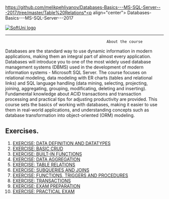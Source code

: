 https://github.com/melikpehlivanov/Databases-Basics---MS-SQL-Server---2017/tree/master/Table%20Relations*<p align="center"> Databases-Basics---MS-SQL-Server---2017<p>
<a href="https://softuni.bg/trainings/1747/databases-basics-mssql-server-september-2017">  ![SoftUni logo][logo] <a/>

[logo]: http://innovationstarterbox.bg/wp-content/uploads/2016/05/Softuni_logo_trasparent.png "Logo Title Text 2"

---

                                                 About the course

Databases are the standard way to use dynamic information in modern applications, making them an integral part of almost every application.
Databases will introduce you to one of the most widely used database management systems (DBMS) used in the development of modern information systems - Microsoft SQL Server. The course focuses on relational modeling, data modeling with ER charts (tables and relational links) and SQL language handling (data mining, selecting, projecting, joining, aggregating, grouping, modificating, deleting and inserting). Fundamental knowledge about ACID transactions and transaction processing and practical tips for adjusting productivity are provided.
This course sets the basics of working with databases, making it easier to use them in real-world applications, and understanding concepts such as database transformation into object-oriented (ORM) modeling.


## Exercises.
1. <a href="https://github.com/melikpehlivanov/Databases-Basics---MS-SQL-Server---2017/tree/master/Data%20Definition%20and%20Datatypes"> EXERCISE: DATA DEFINITION AND DATATYPES </a> 
2. <a href="https://github.com/melikpehlivanov/Databases-Basics---MS-SQL-Server---2017/tree/master/Basic%20Crud"> EXERCISE: BASIC CRUD</a> 
3. <a href="https://github.com/melikpehlivanov/Databases-Basics---MS-SQL-Server---2017/tree/master/Built-In%20Functions"> EXERCISE: BUILT-IN FUNCTIONS </a> 
4. <a href="https://github.com/melikpehlivanov/Databases-Basics---MS-SQL-Server---2017/tree/master/Data%20Aggregation"> EXERCISE: DATA AGGREGATION </a>
5. <a href=""> EXERCISE: TABLE RELATIONS </a>
6. <a href=""> EXERCISE: SUBQUERIES AND JOINS </a>
7. <a href=""> EXERCISE: FUNCTIONS, TRIGGERS AND PROCEDURES </a>
8. <a href=""> EXERCISE: TRANSACTIONS </a>
9. <a href=""> EXERCISE: EXAM PREPARATION </a>
10. <a href=""> EXERCISE: PRACTICAL EXAM </a>
